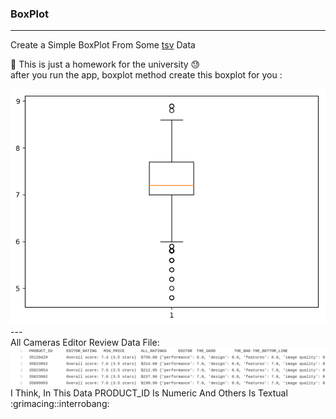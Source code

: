 ### BoxPlot 
---
Create a Simple BoxPlot From Some <a href="https://whatis.techtarget.com/fileformat/TSV-Tab-separated-values-file">tsv</a> Data <br>

:pushpin: This is just a homework for the university :sweat: <br/>
after you run the app, boxplot method create this boxplot for you :

<img src="https://github.com/moeindal/BoxPlot/blob/master/venv/boxPlot"/>
---
<br>
All Cameras Editor Review Data File:<br />
<img src="https://github.com/moeindal/BoxPlot/blob/master/venv/allCameras_editor_review.png" />
<br/>
I Think, In This Data PRODUCT_ID Is Numeric And Others Is Textual :grimacing::interrobang:
